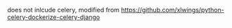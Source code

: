 does not inlcude celery, modified from https://github.com/xlwings/python-celery-dockerize-celery-django 
